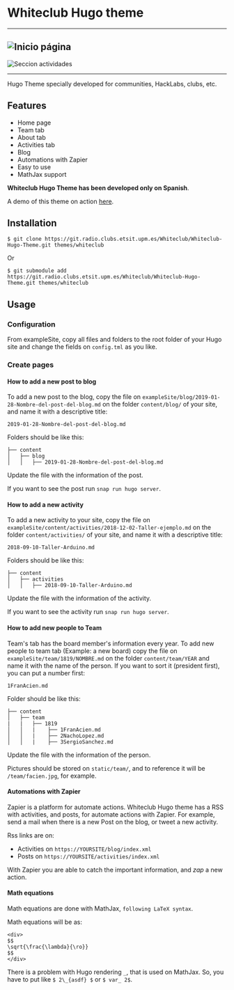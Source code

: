 # Whiteclub Hugo theme

---
![Inicio página](https://whiteclub.radio.clubs.etsit.upm.es/hugo-theme/1.png)
---
![Seccion actividades](https://whiteclub.radio.clubs.etsit.upm.es/hugo-theme/2.png)

---

Hugo Theme specially developed for communities, HackLabs, clubs, etc.

## Features

* Home page
* Team tab
* About tab
* Activities tab
* Blog
* Automations with Zapier
* Easy to use
* MathJax support

**Whiteclub Hugo Theme has been developed only on Spanish**.

A demo of this theme on action [here](https://radio.clubs.etsit.upm.es/).

## Installation

`$ git clone https://git.radio.clubs.etsit.upm.es/Whiteclub/Whiteclub-Hugo-Theme.git themes/whiteclub`

Or

`$ git submodule add https://git.radio.clubs.etsit.upm.es/Whiteclub/Whiteclub-Hugo-Theme.git themes/whiteclub`

## Usage

### Configuration

From exampleSite, copy all files and folders to the root folder of your Hugo site and change the fields on `config.tml` as you like.

### Create pages

#### How to add a new post to blog

To add a new post to the blog, copy the file on `exampleSite/blog/2019-01-28-Nombre-del-post-del-blog.md` on the folder `content/blog/` of your site, and name it with a descriptive title:

```
2019-01-28-Nombre-del-post-del-blog.md
```

Folders should be like this:

```
├── content
│   ├── blog
│   │   ├── 2019-01-28-Nombre-del-post-del-blog.md
```

Update the file with the information of the post.

If you want to see the post run `snap run hugo server`.

#### How to add a new activity

To add a new activity to your site, copy the file on `exampleSite/content/activities/2018-12-02-Taller-ejemplo.md` on the folder `content/activities/` of your site, and name it with a descriptive title:

```
2018-09-10-Taller-Arduino.md
```

Folders should be like this:

```
├── content
│   ├── activities
│   │   ├── 2018-09-10-Taller-Arduino.md
```

Update the file with the information of the activity.

If you want to see the activity run `snap run hugo server`.

#### How to add new people to Team

Team's tab has the board member's information every year. To add new people to team tab (Example: a new board) copy the file on `exampleSite/team/1819/NOMBRE.md` on the folder `content/team/YEAR` and name it with the name of the person. If you want to sort it (president first), you can put a number first:

```
1FranAcien.md
```

Folder should be like this:
```
├── content
│   ├── team
|   |   ├── 1819
│   │   |    ├── 1FranAcien.md
│   │   |    ├── 2NachoLopez.md
│   │   |    ├── 3SergioSanchez.md
```

Update the file with the information of the person.

Pictures should be stored on `static/team/`, and to reference it will be `/team/facien.jpg`, for example.

#### Automations with Zapier

Zapier is a platform for automate actions. Whiteclub Hugo theme has a RSS with activities, and posts, for automate actions with Zapier. For example, send a mail when there is a new Post on the blog, or tweet a new activity.

Rss links are on:  
  * Activities on `https://YOURSITE/blog/index.xml`
  * Posts on `https://YOURSITE/activities/index.xml`

With Zapier you are able to catch the important information, and *zap* a new action.

#### Math equations

Math equations are done with MathJax, `following LaTeX syntax`.

Math equations will be as:

```
<div>
$$
\sqrt{\frac{\lambda}{\ro}}
$$
</div>
```

There is a problem with Hugo rendering `_`, that is used on MathJax. So, you have to put like `$ 2\_{asdf} $` or `$ var_ 2$`.
